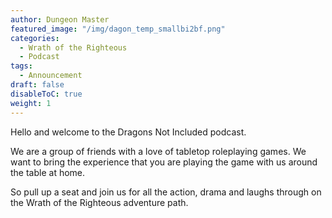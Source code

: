 ```yaml
---
author: Dungeon Master
featured_image: "/img/dagon_temp_smallbi2bf.png"
categories:
  - Wrath of the Righteous
  - Podcast
tags:
  - Announcement
draft: false
disableToC: true
weight: 1
---
```


Hello and welcome to the Dragons Not Included podcast.

We are a group of friends with a love of tabletop roleplaying games. We want to bring the experience that you are playing the game with us around the table at home.

So pull up a seat and join us for all the action, drama and laughs through on the Wrath of the Righteous adventure path.
<!--more-->
